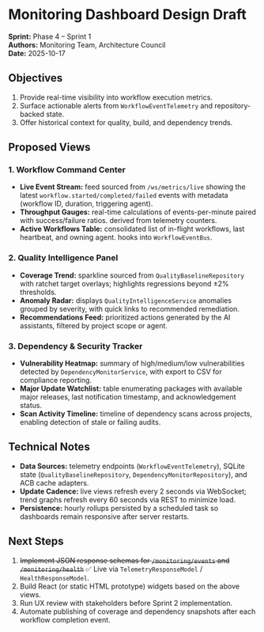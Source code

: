 # Monitoring Dashboard Design Draft

**Sprint:** Phase 4 – Sprint 1  
**Authors:** Monitoring Team, Architecture Council  
**Date:** 2025-10-17

## Objectives

1. Provide real-time visibility into workflow execution metrics.
2. Surface actionable alerts from `WorkflowEventTelemetry` and repository-backed
   state.
3. Offer historical context for quality, build, and dependency trends.

## Proposed Views

### 1. Workflow Command Center

- **Live Event Stream:** feed sourced from `/ws/metrics/live` showing the latest
  `workflow.started/completed/failed` events with metadata (workflow ID,
  duration, triggering agent).
- **Throughput Gauges:** real-time calculations of events-per-minute paired with
  success/failure ratios. derived from telemetry counters.
- **Active Workflows Table:** consolidated list of in-flight workflows, last
  heartbeat, and owning agent. hooks into `WorkflowEventBus`.

### 2. Quality Intelligence Panel

- **Coverage Trend:** sparkline sourced from `QualityBaselineRepository` with
  ratchet target overlays; highlights regressions beyond ±2% thresholds.
- **Anomaly Radar:** displays `QualityIntelligenceService` anomalies grouped by
  severity, with quick links to recommended remediation.
- **Recommendations Feed:** prioritized actions generated by the AI assistants,
  filtered by project scope or agent.

### 3. Dependency & Security Tracker

- **Vulnerability Heatmap:** summary of high/medium/low vulnerabilities detected
  by `DependencyMonitorService`, with export to CSV for compliance reporting.
- **Major Update Watchlist:** table enumerating packages with available major
  releases, last notification timestamp, and acknowledgement status.
- **Scan Activity Timeline:** timeline of dependency scans across projects,
  enabling detection of stale or failing audits.

## Technical Notes

- **Data Sources:** telemetry endpoints (`WorkflowEventTelemetry`), SQLite state
  (`QualityBaselineRepository`, `DependencyMonitorRepository`), and ACB cache
  adapters.
- **Update Cadence:** live views refresh every 2 seconds via WebSocket; trend
  graphs refresh every 60 seconds via REST to minimize load.
- **Persistence:** hourly rollups persisted by a scheduled task so dashboards
  remain responsive after server restarts.

## Next Steps

1. ~~Implement JSON response schemas for `/monitoring/events` and `/monitoring/health`~~ ✅ Live via `TelemetryResponseModel` / `HealthResponseModel`.
2. Build React (or static HTML prototype) widgets based on the above views.
3. Run UX review with stakeholders before Sprint 2 implementation.
4. Automate publishing of coverage and dependency snapshots after each workflow
   completion event.
